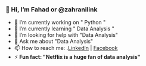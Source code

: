 ### 👋 Hi, I’m Fahad or @zahranilink 

- 🔭 I’m currently working on " Python "
- 🌱 I’m currently learning " Data Analysis "
- 🤔 I’m looking for help with "Data Analysis"
- 💬 Ask me about "Data Analysis"
- 📫 How to reach me: .[LinkedIn](https://www.linkedin.com/in/zahranilink/) | [Facebook](https://www.facebook.com/zahranilink/)
- ⚡ **Fun fact: "Netflix is a huge fan of data analysis"**


<!--
**zahranilink/Zahranilink** is a ✨ _special_ ✨ repository because its `README.md` (this file) appears on your GitHub profile.

Here are some ideas to get you started:

- 🔭 I’m currently working on " Python "
- 🌱 I’m currently learning " Data Analysis "
- 👯 I’m looking to collaborate on " Projects "
- 🤔 I’m looking for help with "Data Analysis"
- 💬 Ask me about "Data Analysis"
- 📫 How to reach me: ."Zahranilink(at)gmail.com
- 😄 Pronouns: He/His
- ⚡ Fun fact: "Netflix is a huge fan of data analysis"
